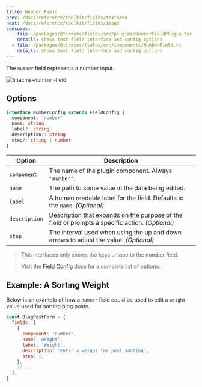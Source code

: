 ```yaml
---
title: Number Field
prev: /docs/reference/toolkit/fields/textarea
next: /docs/reference/toolkit/fields/image
consumes:
  - file: /packages/@tinacms/fields/src/plugins/NumberFieldPlugin.tsx
    details: Shows text field interface and config options
  - file: /packages/@tinacms/fields/src/components/NumberField.ts
    details: Shows text field interface and config options
---
```


The `number` field represents a number input.

![tinacms-number-field](/img/fields/number-field.png)

## Options

```typescript
interface NumberConfig extends FieldConfig {
  component: 'number'
  name: string
  label?: string
  description?: string
  step?: string | number
}
```

| Option        | Description                                                                                     |
| ------------- | ----------------------------------------------------------------------------------------------- |
| `component`   | The name of the plugin component. Always `'number'`.                                            |
| `name`        | The path to some value in the data being edited.                                                |
| `label`       | A human readable label for the field. Defaults to the `name`. _(Optional)_                      |
| `description` | Description that expands on the purpose of the field or prompts a specific action. _(Optional)_ |
| `step`        | The interval used when using the up and down arrows to adjust the value. _(Optional)_           |

> This interfaces only shows the keys unique to the number field.
>
> Visit the [Field Config](/docs/reference/toolkit/fields) docs for a complete list of options.

## Example: A Sorting Weight

Below is an example of how a `number` field could be used to edit a `weight` value used for sorting blog posts.

```javascript
const BlogPostForm = {
  fields: [
    {
      component: 'number',
      name: 'weight',
      label: 'Weight',
      description: 'Enter a weight for post sorting',
      step: 1,
    },
    // ...
  ],
}
```

